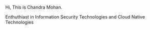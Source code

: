 Hi, This is Chandra Mohan.

Enthuthiast in Information Security Technologies and Cloud Native Technologies
